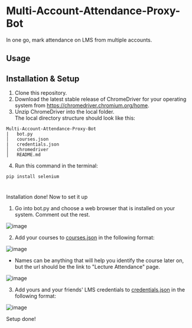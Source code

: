 # Multi-Account-Attendance-Proxy-Bot
In one go, mark attendance on LMS from multiple accounts.

## Usage


## Installation & Setup
1. Clone this repository.
2. Download the latest stable release of ChromeDriver for your operating system from https://chromedriver.chromium.org/home.
3. Unzip ChromeDriver into the local folder.  
The local directory structure should look like this:  
```
Multi-Account-Attendance-Proxy-Bot
|   bot.py
│   courses.json
|   credentials.json
│   chromedriver
│   README.md
```
4. Run this command in the terminal:
```
pip install selenium
```
#
Installation done! Now to set it up  

1. Go into bot.py and choose a web browser that is installed on your system. Comment out the rest.

![image](https://user-images.githubusercontent.com/125508084/219166698-9f06ef70-d1b8-4058-abde-bdf9dfc94730.png)


2. Add your courses to [courses.json](https://github.com/MisterMond/Multi-Account-Attendance-Proxy-Bot/blob/main/courses.json) in the following format:

![image](https://user-images.githubusercontent.com/125508084/219168647-00c549ff-d198-4f24-9f8e-e4d572936aee.png)

- Names can be anything that will help you identify the course later on, but the url should be the link to "Lecture Attendance" page.

![image](https://user-images.githubusercontent.com/125508084/219171009-623cca2b-a639-490d-bda5-5e385860a820.png)

3. Add yours and your friends' LMS credentials to [credentials.json](https://github.com/MisterMond/Multi-Account-Attendance-Proxy-Bot/blob/main/credentials.json) in the following format:

![image](https://user-images.githubusercontent.com/125508084/219173097-595b555d-6f55-4e9c-ab59-f7339c95c59d.png)

Setup done!


